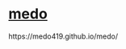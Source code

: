   <h1><a href="https://medo419.github.io/medo/">medo</a></h1>
  

  <p>https://medo419.github.io/medo/</p>


  
</div>
<script src="https://cdnjs.cloudflare.com/ajax/libs/anchor-js/4.1.0/anchor.min.js" integrity="sha256-lZaRhKri35AyJSypXXs4o6OPFTbTmUoltBbDCbdzegg=" crossorigin="anonymous"></script>
<script>anchors.add();</script>
